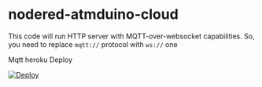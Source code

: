 # nodered-atmduino-cloud

This code will run HTTP server with MQTT-over-websocket capabilities. So, you need to replace `mqtt://` protocol with `ws://` one

Mqtt heroku Deploy

[![Deploy](https://www.herokucdn.com/deploy/button.png)](https://dashboard.heroku.com/new?button-url=https://github.com/eunbiline98/nodered-atmduino-cloud/tree/master&template=https://github.com/eunbiline98/nodered-atmduino-cloud/tree/master)
